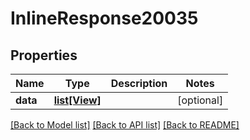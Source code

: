 # InlineResponse20035

## Properties
Name | Type | Description | Notes
------------ | ------------- | ------------- | -------------
**data** | [**list[View]**](View.md) |  | [optional] 

[[Back to Model list]](../README.md#documentation-for-models) [[Back to API list]](../README.md#documentation-for-api-endpoints) [[Back to README]](../README.md)

